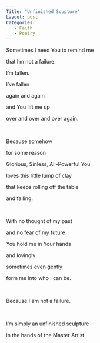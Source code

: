 ```yaml
---
Title: "Unfinished Scupture"
Layout: post
Categories:
   - Faith
   - Poetry
---
```

<p>Sometimes I need You to remind me</p>
<p>that I&rsquo;m not a failure.</p>
<p>I&rsquo;m fallen.</p>
<p>I&rsquo;ve fallen</p>
<p>again and again</p>
<p>and You lift me up</p>
<p>over and over and over again.</p>
<p>&nbsp;</p>
<p>Because somehow</p>
<p>for some reason</p>
<p>Glorious, Sinless, All-Powerful You</p>
<p>loves this little lump of clay</p>
<p>that keeps rolling off the table</p>
<p>and falling.</p>
<p>&nbsp;</p>
<p>With no thought of my past</p>
<p>and no fear of my future</p>
<p>You hold me in Your hands</p>
<p>and lovingly</p>
<p>sometimes even gently</p>
<p>form me into who I can be.</p>
<p>&nbsp;</p>
<p>Because I am not a failure.</p>
<p>&nbsp;</p>
<p>I&rsquo;m simply an unfinished sculpture</p>
<p>in the hands of the Master Artist.</p>
